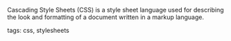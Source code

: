 Cascading Style Sheets (CSS) is a style sheet language used for describing the look and formatting of a document written in a markup language.

tags: css, stylesheets

